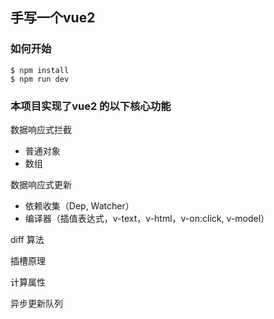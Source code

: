 ## 手写一个vue2

### 如何开始

```
$ npm install
$ npm run dev 
```

### 本项目实现了vue2 的以下核心功能

数据响应式拦截
- 普通对象
- 数组

数据响应式更新
- 依赖收集（Dep, Watcher）
- 编译器（插值表达式，v-text，v-html，v-on:click, v-model）

diff 算法 

插槽原理

计算属性

异步更新队列
